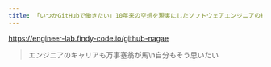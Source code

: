 ```yaml
---
title: 「いつかGitHubで働きたい」10年来の空想を現実にしたソフトウェアエンジニアの紆余曲折な人生 - Findy Engineer Lab - ファインディエンジニアラボ
---
```


https://engineer-lab.findy-code.io/github-nagae

> エンジニアのキャリアも万事塞翁が馬\n自分もそう思いたい

